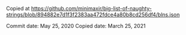 Copied at
https://github.com/minimaxir/big-list-of-naughty-strings/blob/894882e7d1f3f2383aa472fdce4a80b8cd256df4/blns.json

Commit date: May 25, 2020
Copied date: March 25, 2021

